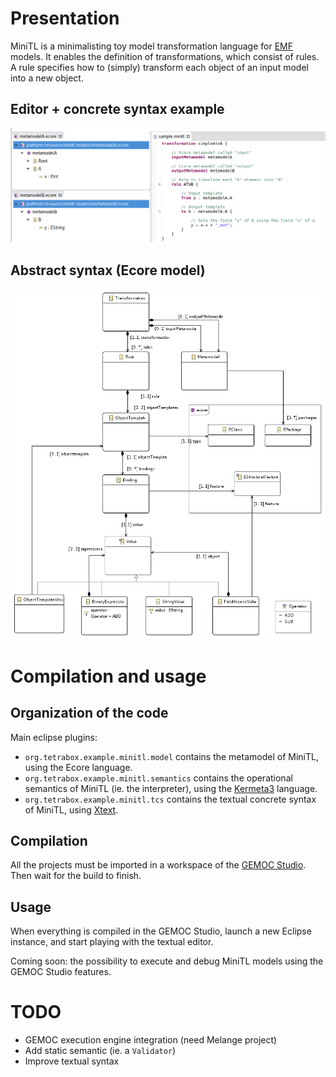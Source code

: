 # Presentation

MiniTL is a minimalisting toy model transformation language for [EMF](http://www.eclipse.org/modeling/emf/) models. It enables the definition of transformations, which consist of rules. A rule specifies how to (simply) transform each object of an input model into a new object.

## Editor + concrete syntax example

![Example of MiniTL transformation](screenshot.png)

## Abstract syntax (Ecore model)

![MiniTL abstract syntax (Ecore model)](as.png)



# Compilation and usage

## Organization of the code

Main eclipse plugins:

- `org.tetrabox.example.minitl.model` contains the metamodel of MiniTL, using the Ecore language.
- `org.tetrabox.example.minitl.semantics` contains the operational semantics of MiniTL (ie. the interpreter), using the [Kermeta3](http://diverse-project.github.io/k3/) language.
- `org.tetrabox.example.minitl.tcs` contains the textual concrete syntax of MiniTL, using [Xtext](https://eclipse.org/Xtext/).

## Compilation

All the projects must be imported in a workspace of the [GEMOC Studio](http://gemoc.org/studio). Then wait for the build to finish.

## Usage

When everything is compiled in the GEMOC Studio, launch a new Eclipse instance, and start playing with the textual editor.

Coming soon: the possibility to execute and debug MiniTL models using the GEMOC Studio features.

# TODO

- GEMOC execution engine integration (need Melange project)
- Add static semantic (ie. a `Validator`)
- Improve textual syntax
